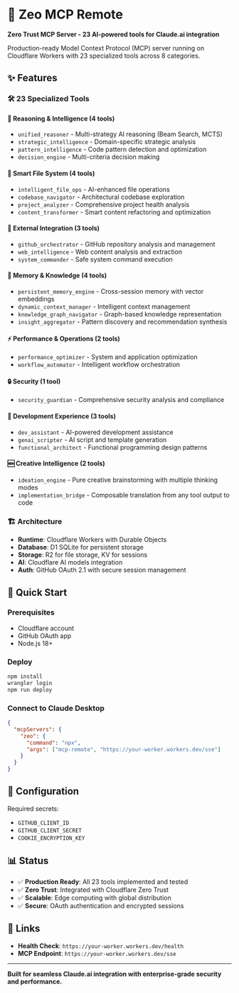 # 🚀 Zeo MCP Remote

**Zero Trust MCP Server - 23 AI-powered tools for Claude.ai integration**

Production-ready Model Context Protocol (MCP) server running on Cloudflare Workers with 23 specialized tools across 8 categories.

## ✨ Features

### 🛠️ **23 Specialized Tools**

#### 🧠 **Reasoning & Intelligence (4 tools)**
- `unified_reasoner` - Multi-strategy AI reasoning (Beam Search, MCTS)
- `strategic_intelligence` - Domain-specific strategic analysis  
- `pattern_intelligence` - Code pattern detection and optimization
- `decision_engine` - Multi-criteria decision making

#### 📂 **Smart File System (4 tools)**
- `intelligent_file_ops` - AI-enhanced file operations
- `codebase_navigator` - Architectural codebase exploration
- `project_analyzer` - Comprehensive project health analysis
- `content_transformer` - Smart content refactoring and optimization

#### 🔗 **External Integration (3 tools)**
- `github_orchestrator` - GitHub repository analysis and management
- `web_intelligence` - Web content analysis and extraction
- `system_commander` - Safe system command execution

#### 💾 **Memory & Knowledge (4 tools)**
- `persistent_memory_engine` - Cross-session memory with vector embeddings
- `dynamic_context_manager` - Intelligent context management
- `knowledge_graph_navigator` - Graph-based knowledge representation
- `insight_aggregator` - Pattern discovery and recommendation synthesis

#### ⚡ **Performance & Operations (2 tools)**
- `performance_optimizer` - System and application optimization
- `workflow_automator` - Intelligent workflow orchestration

#### 🔒 **Security (1 tool)**
- `security_guardian` - Comprehensive security analysis and compliance

#### 🎨 **Development Experience (3 tools)**
- `dev_assistant` - AI-powered development assistance
- `genai_scripter` - AI script and template generation
- `functional_architect` - Functional programming design patterns

#### 🆕 **Creative Intelligence (2 tools)**
- `ideation_engine` - Pure creative brainstorming with multiple thinking modes
- `implementation_bridge` - Composable translation from any tool output to code

### 🏗️ **Architecture**

- **Runtime**: Cloudflare Workers with Durable Objects
- **Database**: D1 SQLite for persistent storage
- **Storage**: R2 for file storage, KV for sessions
- **AI**: Cloudflare AI models integration
- **Auth**: GitHub OAuth 2.1 with secure session management

## 🚀 Quick Start

### Prerequisites
- Cloudflare account
- GitHub OAuth app
- Node.js 18+

### Deploy
```bash
npm install
wrangler login
npm run deploy
```

### Connect to Claude Desktop
```json
{
  "mcpServers": {
    "zeo": {
      "command": "npx",
      "args": ["mcp-remote", "https://your-worker.workers.dev/sse"]
    }
  }
}
```

## 🔧 Configuration

Required secrets:
- `GITHUB_CLIENT_ID`
- `GITHUB_CLIENT_SECRET`
- `COOKIE_ENCRYPTION_KEY`

## 📊 Status

- ✅ **Production Ready**: All 23 tools implemented and tested
- ✅ **Zero Trust**: Integrated with Cloudflare Zero Trust
- ✅ **Scalable**: Edge computing with global distribution
- ✅ **Secure**: OAuth authentication and encrypted sessions

## 🔗 Links

- **Health Check**: `https://your-worker.workers.dev/health`
- **MCP Endpoint**: `https://your-worker.workers.dev/sse`

---

**Built for seamless Claude.ai integration with enterprise-grade security and performance.**